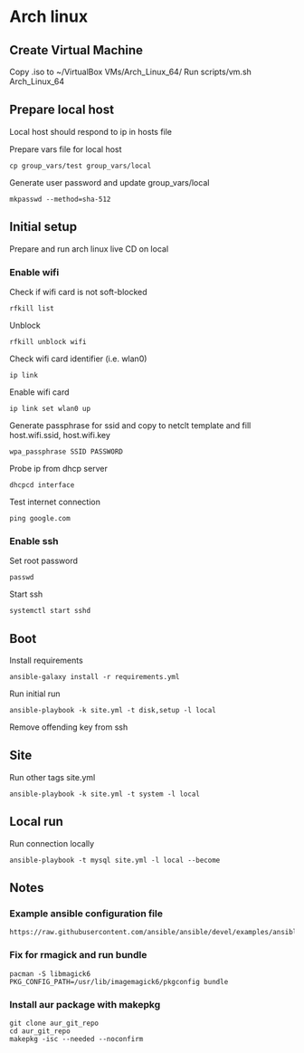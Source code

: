 # Arch linux

## Create Virtual Machine

Copy .iso to ~/VirtualBox VMs/Arch_Linux_64/
Run scripts/vm.sh Arch_Linux_64

## Prepare local host

Local host should respond to ip in hosts file

Prepare vars file for local host

    cp group_vars/test group_vars/local

Generate user password and update group_vars/local

    mkpasswd --method=sha-512

## Initial setup

Prepare and run arch linux live CD on local

### Enable wifi

Check if wifi card is not soft-blocked

    rfkill list

Unblock

    rfkill unblock wifi

Check wifi card identifier (i.e. wlan0)

    ip link

Enable wifi card

    ip link set wlan0 up

Generate passphrase for ssid and copy to netclt template and fill host.wifi.ssid, host.wifi.key

    wpa_passphrase SSID PASSWORD

Probe ip from dhcp server

    dhcpcd interface

Test internet connection

    ping google.com

### Enable ssh

Set root password

    passwd

Start ssh

    systemctl start sshd

## Boot

Install requirements

    ansible-galaxy install -r requirements.yml

Run initial run

    ansible-playbook -k site.yml -t disk,setup -l local

Remove offending key from ssh

## Site

Run other tags site.yml

    ansible-playbook -k site.yml -t system -l local

## Local run

Run connection locally

    ansible-playbook -t mysql site.yml -l local --become

## Notes

### Example ansible configuration file

    https://raw.githubusercontent.com/ansible/ansible/devel/examples/ansible.cfg

### Fix for rmagick and run bundle

    pacman -S libmagick6
    PKG_CONFIG_PATH=/usr/lib/imagemagick6/pkgconfig bundle

### Install aur package with makepkg

    git clone aur_git_repo
    cd aur_git_repo
    makepkg -isc --needed --noconfirm
